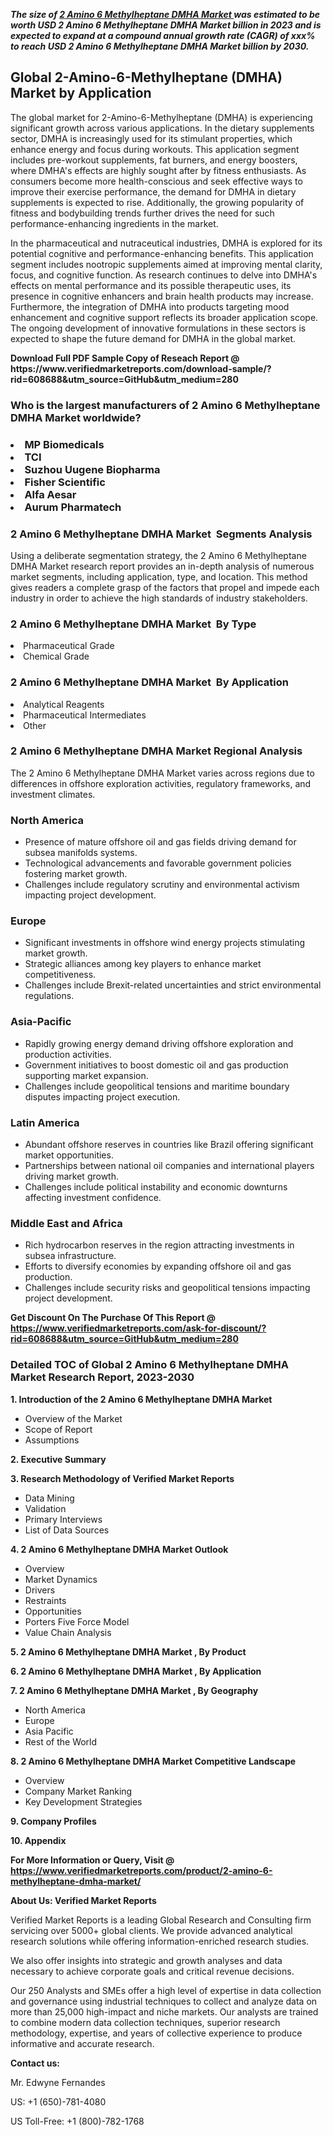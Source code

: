 <p><em><strong>The size of <a href="https://www.verifiedmarketreports.com/download-sample/?rid=608688&utm_source=GitHub&utm_medium=280" target="_blank">2 Amino 6 Methylheptane DMHA Market </a> was estimated to be worth USD 2 Amino 6 Methylheptane DMHA Market billion in 2023 and is expected to expand at a compound annual growth rate (CAGR) of xxx% to reach USD 2 Amino 6 Methylheptane DMHA Market billion by 2030.</strong></em><br /><h2>Global 2-Amino-6-Methylheptane (DMHA) Market by Application</h2><p>The global market for 2-Amino-6-Methylheptane (DMHA) is experiencing significant growth across various applications. In the dietary supplements sector, DMHA is increasingly used for its stimulant properties, which enhance energy and focus during workouts. This application segment includes pre-workout supplements, fat burners, and energy boosters, where DMHA's effects are highly sought after by fitness enthusiasts. As consumers become more health-conscious and seek effective ways to improve their exercise performance, the demand for DMHA in dietary supplements is expected to rise. Additionally, the growing popularity of fitness and bodybuilding trends further drives the need for such performance-enhancing ingredients in the market.</p><p>In the pharmaceutical and nutraceutical industries, DMHA is explored for its potential cognitive and performance-enhancing benefits. This application segment includes nootropic supplements aimed at improving mental clarity, focus, and cognitive function. As research continues to delve into DMHA's effects on mental performance and its possible therapeutic uses, its presence in cognitive enhancers and brain health products may increase. Furthermore, the integration of DMHA into products targeting mood enhancement and cognitive support reflects its broader application scope. The ongoing development of innovative formulations in these sectors is expected to shape the future demand for DMHA in the global market.</p></p><p id="" class=""><strong>Download Full PDF Sample Copy of Reseach Report @ <a target="">https://www.verifiedmarketreports.com/download-sample/?rid=608688&utm_source=GitHub&utm_medium=280</a></strong></p><h3 id="" class="">Who is the largest manufacturers of&nbsp;2 Amino 6 Methylheptane DMHA Market worldwide?</h3><h3 class=""></Li><Li>MP Biomedicals</Li><Li> TCI</Li><Li> Suzhou Uugene Biopharma</Li><Li> Fisher Scientific</Li><Li> Alfa Aesar</Li><Li> Aurum Pharmatech</h3><h3 id="" class="">2 Amino 6 Methylheptane DMHA Market &nbsp;Segments Analysis</h3><p id="" class="">Using a deliberate segmentation strategy, the 2 Amino 6 Methylheptane DMHA Market research report provides an in-depth analysis of numerous market segments, including application, type, and location. This method gives readers a complete grasp of the factors that propel and impede each industry in order to achieve the high standards of industry stakeholders.</p><h3 id="" class="">2 Amino 6 Methylheptane DMHA Market &nbsp;By Type</h3><p></Li><Li>Pharmaceutical Grade</Li><Li> Chemical Grade</p><h3 id="" class="">2 Amino 6 Methylheptane DMHA Market &nbsp;By Application</h3><p class=""></Li><Li>Analytical Reagents</Li><Li> Pharmaceutical Intermediates</Li><Li> Other</p><h3 id="" class="">2 Amino 6 Methylheptane DMHA Market Regional Analysis</h3><p id="" class="">The 2 Amino 6 Methylheptane DMHA Market varies across regions due to differences in offshore exploration activities, regulatory frameworks, and investment climates.</p><h3 id="" class="">North America</h3><ul><li>Presence of mature offshore oil and gas fields driving demand for subsea manifolds systems.</li><li>Technological advancements and favorable government policies fostering market growth.</li><li>Challenges include regulatory scrutiny and environmental activism impacting project development.</li></ul><h3 id="" class="">Europe</h3><ul><li>Significant investments in offshore wind energy projects stimulating market growth.</li><li>Strategic alliances among key players to enhance market competitiveness.</li><li>Challenges include Brexit-related uncertainties and strict environmental regulations.</li></ul><h3 id="" class="">Asia-Pacific</h3><ul><li>Rapidly growing energy demand driving offshore exploration and production activities.</li><li>Government initiatives to boost domestic oil and gas production supporting market expansion.</li><li>Challenges include geopolitical tensions and maritime boundary disputes impacting project execution.</li></ul><h3 id="" class="">Latin America</h3><ul><li>Abundant offshore reserves in countries like Brazil offering significant market opportunities.</li><li>Partnerships between national oil companies and international players driving market growth.</li><li>Challenges include political instability and economic downturns affecting investment confidence.</li></ul><h3 id="" class="">Middle East and Africa</h3><ul><li>Rich hydrocarbon reserves in the region attracting investments in subsea infrastructure.</li><li>Efforts to diversify economies by expanding offshore oil and gas production.</li><li>Challenges include security risks and geopolitical tensions impacting project development.</li></ul><p id="" class=""><strong>Get Discount On The Purchase Of This Report @ <a href="https://www.verifiedmarketreports.com/ask-for-discount/?rid=608688&utm_source=GitHub&utm_medium=280" target="_blank">https://www.verifiedmarketreports.com/ask-for-discount/?rid=608688&utm_source=GitHub&utm_medium=280</a></strong></p><h3 id="" class="">Detailed TOC of Global 2 Amino 6 Methylheptane DMHA Market Research Report, 2023-2030</h3><p id="" class=""><strong>1. Introduction of the 2 Amino 6 Methylheptane DMHA Market </strong></p><ul><li>Overview of the Market</li><li>Scope of Report</li><li>Assumptions</li></ul><p id="" class=""><strong>2. Executive Summary</strong></p><p id="" class=""><strong>3. Research Methodology of Verified Market Reports</strong></p><ul><li>Data Mining</li><li>Validation</li><li>Primary Interviews</li><li>List of Data Sources</li></ul><p id="" class=""><strong>4. 2 Amino 6 Methylheptane DMHA Market Outlook</strong></p><ul><li>Overview</li><li>Market Dynamics</li><li>Drivers</li><li>Restraints</li><li>Opportunities</li><li>Porters Five Force Model</li><li>Value Chain Analysis</li></ul><p id="" class=""><strong>5. 2 Amino 6 Methylheptane DMHA Market , By Product</strong></p><p id="" class=""><strong>6. 2 Amino 6 Methylheptane DMHA Market , By Application</strong></p><p id="" class=""><strong>7. 2 Amino 6 Methylheptane DMHA Market , By Geography</strong></p><ul><li>North America</li><li>Europe</li><li>Asia Pacific</li><li>Rest of the World</li></ul><p id="" class=""><strong>8. 2 Amino 6 Methylheptane DMHA Market Competitive Landscape</strong></p><ul><li>Overview</li><li>Company Market Ranking</li><li>Key Development Strategies</li></ul><p id="" class=""><strong>9. Company Profiles</strong></p><p id="" class=""><strong>10. Appendix</strong></p><p id="" class=""><strong>For More Information or Query, Visit @ <a href="https://www.verifiedmarketreports.com/product/2-amino-6-methylheptane-dmha-market/" target="_blank">https://www.verifiedmarketreports.com/product/2-amino-6-methylheptane-dmha-market/</a></strong></p><p id="" class=""><strong>About Us: Verified Market Reports</strong></p><p id="" class="">Verified Market Reports is a leading Global Research and Consulting firm servicing over 5000+ global clients. We provide advanced analytical research solutions while offering information-enriched research studies.</p><p id="" class="">We also offer insights into strategic and growth analyses and data necessary to achieve corporate goals and critical revenue decisions.</p><p id="" class="">Our 250 Analysts and SMEs offer a high level of expertise in data collection and governance using industrial techniques to collect and analyze data on more than 25,000 high-impact and niche markets. Our analysts are trained to combine modern data collection techniques, superior research methodology, expertise, and years of collective experience to produce informative and accurate research.</p><p id="" class=""><strong>Contact us:</strong></p><p id="" class="">Mr. Edwyne Fernandes</p><p id="" class="">US: +1 (650)-781-4080</p><p id="" class="">US Toll-Free: +1 (800)-782-1768</p>
